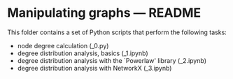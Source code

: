# Manipulating graphs ― README

This folder contains a set of Python scripts that perform the following tasks:

-   node degree calculation (_0.py)
-   degree distribution analysis, basics (_1.ipynb)
-   degree distribution analysis with the `Powerlaw' library (_2.ipynb)
-   degree distribution analysis with NetworkX (_3.ipynb)
